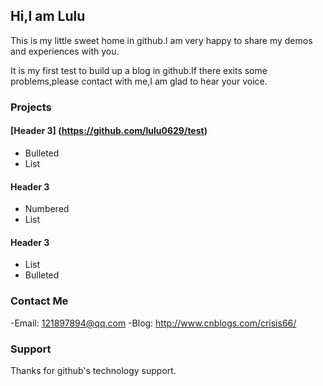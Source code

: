 ## Hi,I am Lulu

This is my little sweet home in github.I am very happy to share my demos and experiences with you.

It is my first test to build up a blog in github.If there exits some problems,please contact with me,I am glad to hear your voice.

### Projects

#### [Header 3] (https://github.com/lulu0629/test)
- Bulleted
- List

#### Header 3
- Numbered
- List

#### Header 3
- List
- Bulleted

### Contact Me

-Email: 121897894@qq.com
-Blog:  http://www.cnblogs.com/crisis66/

### Support

Thanks for github's technology support.
